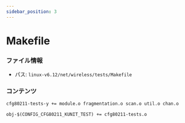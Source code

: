 ```yaml
---
sidebar_position: 3
---
```

# Makefile

### ファイル情報

- パス: `linux-v6.12/net/wireless/tests/Makefile`

### コンテンツ

```txt
cfg80211-tests-y += module.o fragmentation.o scan.o util.o chan.o

obj-$(CONFIG_CFG80211_KUNIT_TEST) += cfg80211-tests.o

```
